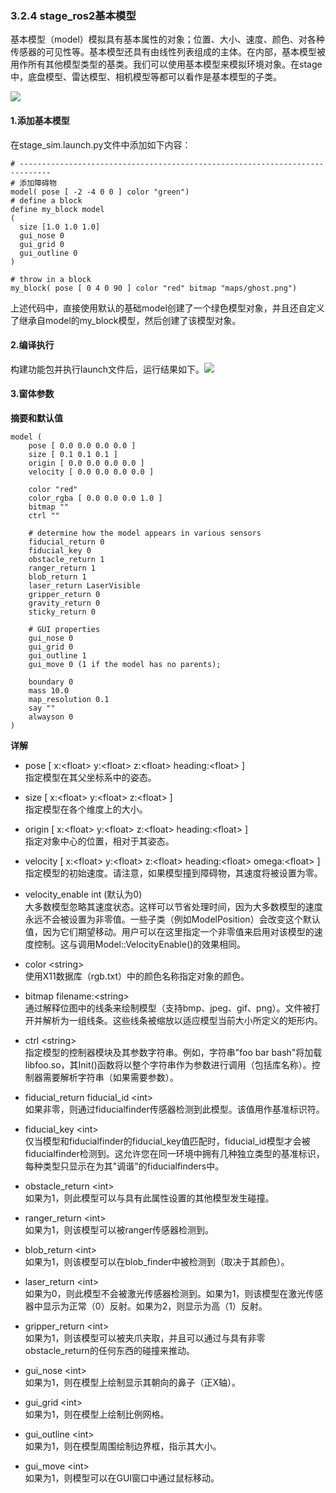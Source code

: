 ### 3.2.4 stage\_ros2基本模型

基本模型（model）模拟具有基本属性的对象；位置、大小、速度、颜色、对各种传感器的可见性等。基本模型还具有由线性列表组成的主体。在内部，基本模型被用作所有其他模型类型的基类。我们可以使用基本模型来模拟环境对象。在stage中，底盘模型、雷达模型、相机模型等都可以看作是基本模型的子类。

![](/assets/3.2.4_基本模型.PNG)

#### 1.添加基本模型

在stage\_sim.launch.py文件中添加如下内容：

```
# -----------------------------------------------------------------------------
# 添加障碍物
model( pose [ -2 -4 0 0 ] color "green")
# define a block
define my_block model
(
  size [1.0 1.0 1.0]
  gui_nose 0
  gui_grid 0
  gui_outline 0
)

# throw in a block
my_block( pose [ 0 4 0 90 ] color "red" bitmap "maps/ghost.png")
```

上述代码中，直接使用默认的基础model创建了一个绿色模型对象，并且还自定义了继承自model的my\_block模型，然后创建了该模型对象。

#### 2.编译执行

构建功能包并执行launch文件后，运行结果如下。![](/assets/3.2.4_基础model.PNG)

#### 3.窗体参数

**摘要和默认值**

```
model (
    pose [ 0.0 0.0 0.0 0.0 ]
    size [ 0.1 0.1 0.1 ]
    origin [ 0.0 0.0 0.0 0.0 ]
    velocity [ 0.0 0.0 0.0 0.0 ]

    color "red"
    color_rgba [ 0.0 0.0 0.0 1.0 ]
    bitmap ""
    ctrl ""

    # determine how the model appears in various sensors
    fiducial_return 0
    fiducial_key 0
    obstacle_return 1
    ranger_return 1
    blob_return 1
    laser_return LaserVisible
    gripper_return 0
    gravity_return 0
    sticky_return 0

    # GUI properties
    gui_nose 0
    gui_grid 0
    gui_outline 1
    gui_move 0 (1 if the model has no parents);

    boundary 0
    mass 10.0
    map_resolution 0.1
    say ""
    alwayson 0
)
```

**详解**

* pose \[ x:&lt;float&gt; y:&lt;float&gt; z:&lt;float&gt; heading:&lt;float&gt; \]  
  指定模型在其父坐标系中的姿态。

* size \[ x:&lt;float&gt; y:&lt;float&gt; z:&lt;float&gt; \]  
  指定模型在各个维度上的大小。

* origin \[ x:&lt;float&gt; y:&lt;float&gt; z:&lt;float&gt; heading:&lt;float&gt; \]  
  指定对象中心的位置，相对于其姿态。

* velocity \[ x:&lt;float&gt; y:&lt;float&gt; z:&lt;float&gt; heading:&lt;float&gt; omega:&lt;float&gt; \]  
  指定模型的初始速度。请注意，如果模型撞到障碍物，其速度将被设置为零。

* velocity\_enable int \(默认为0\)  
  大多数模型忽略其速度状态。这样可以节省处理时间，因为大多数模型的速度永远不会被设置为非零值。一些子类（例如ModelPosition）会改变这个默认值，因为它们期望移动。用户可以在这里指定一个非零值来启用对该模型的速度控制。这与调用Model::VelocityEnable\(\)的效果相同。

* color &lt;string&gt;  
  使用X11数据库（rgb.txt）中的颜色名称指定对象的颜色。

* bitmap filename:&lt;string&gt;  
  通过解释位图中的线条来绘制模型（支持bmp、jpeg、gif、png）。文件被打开并解析为一组线条。这些线条被缩放以适应模型当前大小所定义的矩形内。

* ctrl &lt;string&gt;  
  指定模型的控制器模块及其参数字符串。例如，字符串"foo bar bash"将加载libfoo.so，其Init\(\)函数将以整个字符串作为参数进行调用（包括库名称）。控制器需要解析字符串（如果需要参数）。

* fiducial\_return fiducial\_id &lt;int&gt;  
  如果非零，则通过fiducialfinder传感器检测到此模型。该值用作基准标识符。

* fiducial\_key &lt;int&gt;  
  仅当模型和fiducialfinder的fiducial\_key值匹配时，fiducial\_id模型才会被fiducialfinder检测到。这允许您在同一环境中拥有几种独立类型的基准标识，每种类型只显示在为其"调谐"的fiducialfinders中。

* obstacle\_return &lt;int&gt;  
  如果为1，则此模型可以与具有此属性设置的其他模型发生碰撞。

* ranger\_return &lt;int&gt;  
  如果为1，则该模型可以被ranger传感器检测到。

* blob\_return &lt;int&gt;  
  如果为1，则该模型可以在blob\_finder中被检测到（取决于其颜色）。

* laser\_return &lt;int&gt;  
  如果为0，则此模型不会被激光传感器检测到。如果为1，则该模型在激光传感器中显示为正常（0）反射。如果为2，则显示为高（1）反射。

* gripper\_return &lt;int&gt;  
  如果为1，则该模型可以被夹爪夹取，并且可以通过与具有非零obstacle\_return的任何东西的碰撞来推动。

* gui\_nose &lt;int&gt;  
  如果为1，则在模型上绘制显示其朝向的鼻子（正X轴）。

* gui\_grid &lt;int&gt;  
  如果为1，则在模型上绘制比例网格。

* gui\_outline &lt;int&gt;  
  如果为1，则在模型周围绘制边界框，指示其大小。

* gui\_move &lt;int&gt;  
  如果为1，则模型可以在GUI窗口中通过鼠标移动。



